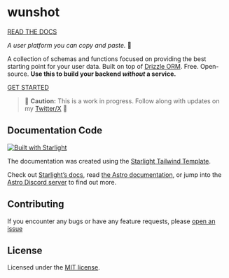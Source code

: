 # wunshot

[READ THE DOCS](https://lotap.github.io/wunshot/)

_A user platform you can copy and paste._ 👤

A collection of schemas and functions focused on providing the best starting point for your user data. Built on top of [Drizzle ORM](https://orm.drizzle.team/docs/overview). Free. Open-source. **Use this to build your backend _without_ a service.**

[GET STARTED](https://lotap.github.io/wunshot/getting-started/prerequisites)

> 🚧 **Caution:** This is a work in progress. Follow along with updates on my [Twitter/X](https://x.com/lotap_dev) 🚧

## Documentation Code

[![Built with Starlight](https://astro.badg.es/v2/built-with-starlight/tiny.svg)](https://starlight.astro.build)

The documentation was created using the [Starlight Tailwind Template](https://starlight.astro.build/guides/css-and-tailwind/#tailwind-css).

Check out [Starlight’s docs](https://starlight.astro.build/), read [the Astro documentation](https://docs.astro.build), or jump into the [Astro Discord server](https://astro.build/chat) to find out more.

## Contributing

If you encounter any bugs or have any feature requests, please [open an issue](https://github.com/lotap/wunshot/issues/new)

## License

Licensed under the [MIT license](https://github.com/lotap/wunshot/blob/main/LICENSE).

